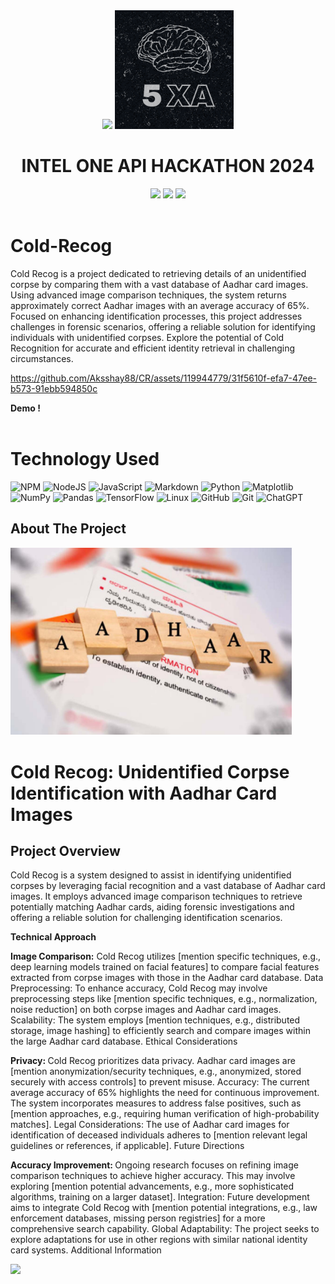 <div align=center>
<img src="https://www.intel.com/content/dam/develop/public/us/en/images/logos/logo-oneapi-rwd.png" width=300>
<img src="images/Logomain.png" alt="png" width="190">
<h1>INTEL ONE API HACKATHON 2024</h1> 
<img src="https://img.shields.io/badge/intel-%23121011?style=for-the-badge&color=blue">
<img src="https://img.shields.io/badge/daksh-%23121011?style=for-the-badge&logoColor=%23ffffff&color=%23000000">
<img src="https://img.shields.io/badge/github-%23121011.svg?style=for-the-badge&logo=github&color=black">
</div>
<br>


  <h1 align="left"><b>Cold-Recog</b></h1>

  Cold Recog is a project dedicated to retrieving details of an unidentified corpse by comparing them with a vast database of Aadhar card images. Using advanced image comparison techniques, the system returns approximately correct Aadhar images with an average accuracy of 65%. Focused on enhancing identification processes, this project addresses challenges in forensic scenarios, offering a reliable solution for identifying individuals with unidentified corpses. Explore the potential of Cold Recognition for accurate and efficient identity retrieval in challenging circumstances.

 

https://github.com/Aksshay88/CR/assets/119944779/31f5610f-efa7-47ee-b573-91ebb594850c
 <p align="left">
    <b >Demo !</b>
    <br />
    <br />

  
  </p>
</div>


# Technology Used


![NPM](https://img.shields.io/badge/NPM-%23CB3837.svg?style=for-the-badge&logo=npm&logoColor=white)
![NodeJS](https://img.shields.io/badge/node.js-6DA55F?style=for-the-badge&logo=node.js&logoColor=white)
![JavaScript](https://img.shields.io/badge/javascript-%23323330.svg?style=for-the-badge&logo=javascript&logoColor=%23F7DF1E)
![Markdown](https://img.shields.io/badge/markdown-%23000000.svg?style=for-the-badge&logo=markdown&logoColor=white)
![Python](https://img.shields.io/badge/python-3670A0?style=for-the-badge&logo=python&logoColor=ffdd54)
![Matplotlib](https://img.shields.io/badge/Matplotlib-%23ffffff.svg?style=for-the-badge&logo=Matplotlib&logoColor=black)
![NumPy](https://img.shields.io/badge/numpy-%23013243.svg?style=for-the-badge&logo=numpy&logoColor=white)
![Pandas](https://img.shields.io/badge/pandas-%23150458.svg?style=for-the-badge&logo=pandas&logoColor=white)
![TensorFlow](https://img.shields.io/badge/TensorFlow-%23FF6F00.svg?style=for-the-badge&logo=TensorFlow&logoColor=white)
![Linux](https://img.shields.io/badge/Linux-FCC624?style=for-the-badge&logo=linux&logoColor=black)
![GitHub](https://img.shields.io/badge/github-%23121011.svg?style=for-the-badge&logo=github&logoColor=white)
![Git](https://img.shields.io/badge/git-%23F05033.svg?style=for-the-badge&logo=git&logoColor=white)
![ChatGPT](https://img.shields.io/badge/chatGPT-74aa9c?style=for-the-badge&logo=openai&logoColor=white)




## About The Project

<div align="left">
  <img src="images/aadhar.png" type="gif" alt="png" width="450">
</div>

# Cold Recog: Unidentified Corpse Identification with Aadhar Card Images

## Project Overview

Cold Recog is a system designed to assist in identifying unidentified corpses by leveraging facial recognition and a vast database of Aadhar card images. It employs advanced image comparison techniques to retrieve potentially matching Aadhar cards, aiding forensic investigations and offering a reliable solution for challenging identification scenarios.

<b>Technical Approach</b>

<b>Image Comparison:</b> Cold Recog utilizes [mention specific techniques, e.g., deep learning models trained on facial features] to compare facial features extracted from corpse images with those in the Aadhar card database.
Data Preprocessing: To enhance accuracy, Cold Recog may involve preprocessing steps like [mention specific techniques, e.g., normalization, noise reduction] on both corpse images and Aadhar card images.
Scalability: The system employs [mention techniques, e.g., distributed storage, image hashing] to efficiently search and compare images within the large Aadhar card database.
Ethical Considerations

<b>Privacy: </b>Cold Recog prioritizes data privacy. Aadhar card images are [mention anonymization/security techniques, e.g., anonymized, stored securely with access controls] to prevent misuse.
Accuracy: The current average accuracy of 65% highlights the need for continuous improvement. The system incorporates measures to address false positives, such as [mention approaches, e.g., requiring human verification of high-probability matches].
Legal Considerations: The use of Aadhar card images for identification of deceased individuals adheres to [mention relevant legal guidelines or references, if applicable].
Future Directions

<b>Accuracy Improvement: </b>Ongoing research focuses on refining image comparison techniques to achieve higher accuracy. This may involve exploring [mention potential advancements, e.g., more sophisticated algorithms, training on a larger dataset].
Integration: Future development aims to integrate Cold Recog with [mention potential integrations, e.g., law enforcement databases, missing person registries] for a more comprehensive search capability.
Global Adaptability: The project seeks to explore adaptations for use in other regions with similar national identity card systems.
Additional Information



<a href="/docs/readme.md"><img src="https://github.com/Aksshay88/CR/assets/119944779/104a3a38-0fab-46e5-89d7-03cb6aeca305"></a>

